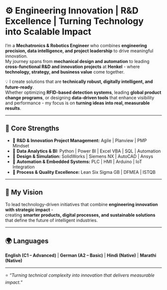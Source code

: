 # ⚙️ Engineering Innovation | R&D Excellence | Turning Technology into Scalable Impact

I’m a **Mechatronics & Robotics Engineer** who combines **engineering precision, data intelligence, and project leadership** to drive meaningful innovation.  
My journey spans from **mechanical design and automation** to leading **cross-functional R&D and innovation projects** at **Henkel** - where **technology, strategy, and business value** come together.

💡 I create solutions that are **technically robust, digitally intelligent, and future-ready**.  
Whether optimizing **RFID-based detection systems**, leading **global product change programs**, or designing **data-driven tools** that enhance visibility and performance - my focus is on **turning ideas into real, measurable results**.

---

## 🚀 Core Strengths
- 🔹 **R&D & Innovation Project Management:** Agile | Planview | PMP Mindset  
- 🔹 **Data Analytics & BI:** Python | Power BI | Excel VBA | SQL | Automation  
- 🔹 **Design & Simulation:** SolidWorks | Siemens NX | AutoCAD | Ansys  
- 🔹 **Automation & Embedded Systems:** PLC | HMI | Arduino | IoT Integration  
- 🔹 **Process & Quality Excellence:** Lean Six Sigma GB | DFMEA | ISTQB  

---

## 🎯 My Vision
To lead technology-driven initiatives that combine **engineering innovation with strategic impact** -  
creating **smarter products, digital processes, and sustainable solutions** that define the future of intelligent industries.

---

## 🌍 Languages
**English (C1 – Advanced)** | **German (A2 – Basic)** | **Hindi (Native)** | **Marathi (Native)**

---

⭐ *“Turning technical complexity into innovation that delivers measurable impact.”*  

